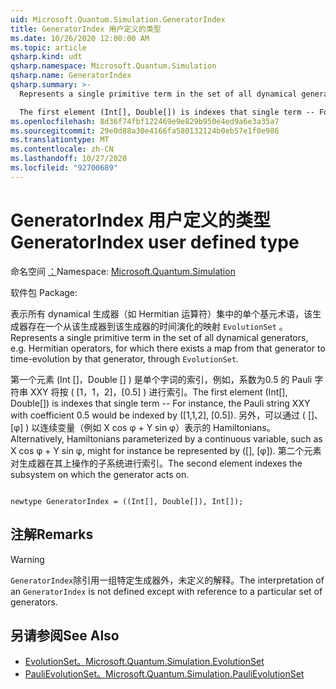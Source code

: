 ```yaml
---
uid: Microsoft.Quantum.Simulation.GeneratorIndex
title: GeneratorIndex 用户定义的类型
ms.date: 10/26/2020 12:00:00 AM
ms.topic: article
qsharp.kind: udt
qsharp.namespace: Microsoft.Quantum.Simulation
qsharp.name: GeneratorIndex
qsharp.summary: >-
  Represents a single primitive term in the set of all dynamical generators, e.g. Hermitian operators, for which there exists a map from that generator to time-evolution by that generator, through `EvolutionSet`.

  The first element (Int[], Double[]) is indexes that single term -- For instance, the Pauli string XXY with coefficient 0.5 would be indexed by ([1,1,2], [0.5]). Alternatively, Hamiltonians parameterized by a continuous variable, such as X cos φ + Y sin φ, might for instance be represented by ([], [φ]). The second element indexes the subsystem on which the generator acts on.
ms.openlocfilehash: 8d36f74fbf122469e9e829b950e4ed9a6e3a35a7
ms.sourcegitcommit: 29e0d88a30e4166fa580132124b0eb57e1f0e986
ms.translationtype: MT
ms.contentlocale: zh-CN
ms.lasthandoff: 10/27/2020
ms.locfileid: "92700689"
---
```

# <a name="generatorindex-user-defined-type"></a><span data-ttu-id="0c9cf-102">GeneratorIndex 用户定义的类型</span><span class="sxs-lookup"><span data-stu-id="0c9cf-102">GeneratorIndex user defined type</span></span>

<span data-ttu-id="0c9cf-103">命名空间 [：](xref:Microsoft.Quantum.Simulation)</span><span class="sxs-lookup"><span data-stu-id="0c9cf-103">Namespace: [Microsoft.Quantum.Simulation](xref:Microsoft.Quantum.Simulation)</span></span>

<span data-ttu-id="0c9cf-104">软件包 [](https://nuget.org/packages/)</span><span class="sxs-lookup"><span data-stu-id="0c9cf-104">Package: [](https://nuget.org/packages/)</span></span>


<span data-ttu-id="0c9cf-105">表示所有 dynamical 生成器（如 Hermitian 运算符）集中的单个基元术语，该生成器存在一个从该生成器到该生成器的时间演化的映射 `EvolutionSet` 。</span><span class="sxs-lookup"><span data-stu-id="0c9cf-105">Represents a single primitive term in the set of all dynamical generators, e.g. Hermitian operators, for which there exists a map from that generator to time-evolution by that generator, through `EvolutionSet`.</span></span>

<span data-ttu-id="0c9cf-106">第一个元素 (Int []，Double [] ) 是单个字词的索引，例如，系数为0.5 的 Pauli 字符串 XXY 将按 ( [1，1，2]，[0.5] ) 进行索引。</span><span class="sxs-lookup"><span data-stu-id="0c9cf-106">The first element (Int[], Double[]) is indexes that single term -- For instance, the Pauli string XXY with coefficient 0.5 would be indexed by ([1,1,2], [0.5]).</span></span> <span data-ttu-id="0c9cf-107">另外，可以通过 ( []、[φ] ) 以连续变量（例如 X cos φ + Y sin φ）表示的 Hamiltonians。</span><span class="sxs-lookup"><span data-stu-id="0c9cf-107">Alternatively, Hamiltonians parameterized by a continuous variable, such as X cos φ + Y sin φ, might for instance be represented by ([], [φ]).</span></span> <span data-ttu-id="0c9cf-108">第二个元素对生成器在其上操作的子系统进行索引。</span><span class="sxs-lookup"><span data-stu-id="0c9cf-108">The second element indexes the subsystem on which the generator acts on.</span></span>

```qsharp

newtype GeneratorIndex = ((Int[], Double[]), Int[]);
```



## <a name="remarks"></a><span data-ttu-id="0c9cf-109">注解</span><span class="sxs-lookup"><span data-stu-id="0c9cf-109">Remarks</span></span>

> [!WARNING]
> <span data-ttu-id="0c9cf-110">`GeneratorIndex`除引用一组特定生成器外，未定义的解释。</span><span class="sxs-lookup"><span data-stu-id="0c9cf-110">The interpretation of an `GeneratorIndex` is not defined except with reference to a particular set of generators.</span></span>

## <a name="see-also"></a><span data-ttu-id="0c9cf-111">另请参阅</span><span class="sxs-lookup"><span data-stu-id="0c9cf-111">See Also</span></span>

- [<span data-ttu-id="0c9cf-112">EvolutionSet。</span><span class="sxs-lookup"><span data-stu-id="0c9cf-112">Microsoft.Quantum.Simulation.EvolutionSet</span></span>](xref:Microsoft.Quantum.Simulation.EvolutionSet)
- [<span data-ttu-id="0c9cf-113">PauliEvolutionSet。</span><span class="sxs-lookup"><span data-stu-id="0c9cf-113">Microsoft.Quantum.Simulation.PauliEvolutionSet</span></span>](xref:Microsoft.Quantum.Simulation.PauliEvolutionSet)